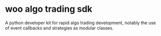 # woo algo trading sdk
A python developer kit for rapid algo trading development, notably the use of event callbacks and strategies as modular classes.

